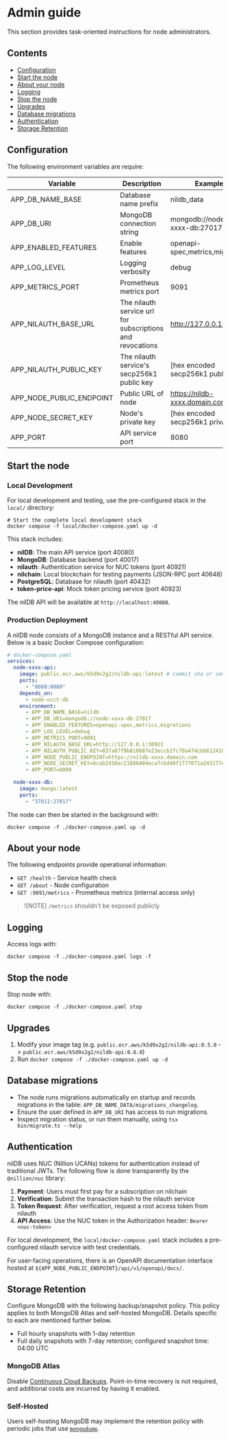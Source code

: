 # Admin guide

This section provides task-oriented instructions for node administrators.

## Contents

- [Configuration](#configuration)
- [Start the node](#start-the-node)
- [About your node](#about-your-node)
- [Logging](#logging)
- [Stop the node](#stop-the-node)
- [Upgrades](#upgrades)
- [Database migrations](#database-migrations)
- [Authentication](#authentication)
- [Storage Retention](#storage-retention)

## Configuration

The following environment variables are require:

| Variable                 | Description                                               | Example                             |
|--------------------------|-----------------------------------------------------------|-------------------------------------|
| APP_DB_NAME_BASE         | Database name prefix                                      | nildb_data                          |
| APP_DB_URI               | MongoDB connection string                                 | mongodb://node-xxxx-db:27017        |
| APP_ENABLED_FEATURES     | Enable features                                           | openapi-spec,metrics,migrations     |
| APP_LOG_LEVEL            | Logging verbosity                                         | debug                               |
| APP_METRICS_PORT         | Prometheus metrics port                                   | 9091                                |
| APP_NILAUTH_BASE_URL     | The nilauth service url for subscriptions and revocations | http://127.0.0.1:30921              |
| APP_NILAUTH_PUBLIC_KEY   | The nilauth service's secp256k1 public key                | [hex encoded secp256k1 public key]  |
| APP_NODE_PUBLIC_ENDPOINT | Public URL of node                                        | https://nildb-xxxx.domain.com       |
| APP_NODE_SECRET_KEY      | Node's private key                                        | [hex encoded secp256k1 private key] |
| APP_PORT                 | API service port                                          | 8080                                |

## Start the node

### Local Development

For local development and testing, use the pre-configured stack in the `local/` directory:

```shell
# Start the complete local development stack
docker compose -f local/docker-compose.yaml up -d
```

This stack includes:
- **nilDB**: The main API service (port 40080)
- **MongoDB**: Database backend (port 40017)
- **nilauth**: Authentication service for NUC tokens (port 40921)
- **nilchain**: Local blockchain for testing payments (JSON-RPC port 40648)
- **PostgreSQL**: Database for nilauth (port 40432)
- **token-price-api**: Mock token pricing service (port 40923)

The nilDB API will be available at `http://localhost:40080`.

### Production Deployment

A nilDB node consists of a MongoDB instance and a RESTful API service. Below is a basic Docker Compose configuration:

```yaml
# docker-compose.yaml
services:
  node-xxxx-api:
    image: public.ecr.aws/k5d9x2g2/nildb-api:latest # commit sha or semver
    ports:
      - "8080:8080"
    depends_on:
      - node-ucct-db
    environment:
      - APP_DB_NAME_BASE=nildb
      - APP_DB_URI=mongodb://node-xxxx-db:27017
      - APP_ENABLED_FEATURES=openapi-spec,metrics,migrations
      - APP_LOG_LEVEL=debug
      - APP_METRICS_PORT=9091
      - APP_NILAUTH_BASE_URL=http://127.0.0.1:30921
      - APP_NILAUTH_PUBLIC_KEY=037a87f9b010687e23eccb2fc70a474cbb612418cb513a62289eaed6cf1f11ac6b
      - APP_NODE_PUBLIC_ENDPOINT=https://nildb-xxxx.domain.com
      - APP_NODE_SECRET_KEY=6cab2d10ac21886404eca7cbd40f1777071a243177eae464042885b391412b4e
      - APP_PORT=8080

  node-xxxx-db:
    image: mongo:latest
    ports:
      - "37011:27017"
```

The node can then be started in the background with:

```shell
docker compose -f ./docker-compose.yaml up -d
```

## About your node

The following endpoints provide operational information:

- `GET /health` - Service health check
- `GET /about` - Node configuration
- `GET :9091/metrics` - Prometheus metrics (internal access only)

> ![NOTE]
> `/metrics` shouldn't be exposed publicly. 

## Logging

Access logs with:

```shell
docker compose -f ./docker-compose.yaml logs -f
```

## Stop the node

Stop node with:

```shell
docker compose -f ./docker-compose.yaml stop
```

## Upgrades

1. Modify your image tag (e.g. `public.ecr.aws/k5d9x2g2/nildb-api:0.5.0` -> `public.ecr.aws/k5d9x2g2/nildb-api:0.6.0`)
2. Run `docker compose -f ./docker-compose.yaml up -d`

## Database migrations

- The node runs migrations automatically on startup and records migrations in the table: `APP_DB_NAME_DATA/migrations_changelog`.
- Ensure the user defined in `APP_DB_URI` has access to run migrations.
- Inspect migration status, or run them manually, using `tsx bin/migrate.ts --help`

## Authentication

nilDB uses NUC (Nillion UCANs) tokens for authentication instead of traditional JWTs. The following flow is done transparently by the `@nillion/nuc` library:

1. **Payment**: Users must first pay for a subscription on nilchain
2. **Verification**: Submit the transaction hash to the nilauth service
3. **Token Request**: After verification, request a root access token from nilauth
4. **API Access**: Use the NUC token in the Authorization header: `Bearer <nuc-token>`

For local development, the `local/docker-compose.yaml` stack includes a pre-configured nilauth service with test credentials.

For user-facing operations, there is an OpenAPI documentation interface hosted at `${APP_NODE_PUBLIC_ENDPOINT}/api/v1/openapi/docs/`.

## Storage Retention

Configure MongoDB with the following backup/snapshot policy. This policy applies to both MongoDB Atlas and self-hosted MongoDB. Details specific to each are mentioned further below.

* Full hourly snapshots with 1-day retention
* Full daily snapshots with 7-day retention; configured snapshot time: 04:00 UTC

### MongoDB Atlas

Disable [Continuous Cloud Backups][continuous-backups]. Point-in-time recovery is not required, and additional costs are incurred by having it enabled.

### Self-Hosted

Users self-hosting MongoDB may implement the retention policy with periodic jobs that use [`mongodump`][mongodump].

[continuous-backups]: https://www.mongodb.com/docs/atlas/recover-pit-continuous-cloud-backup/
[mongodump]: https://www.mongodb.com/docs/database-tools/mongodump/
